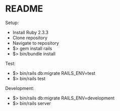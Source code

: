 # README

Setup:
* Install Ruby 2.3.3
* Clone repository
* Navigate to repository
* $> gem install rails
* $> bin/bundle install

Test:
* $> bin/rails db:migrate RAILS_ENV=test
* $> bin/rails test

Development:
* $> bin/rails db:migrate RAILS_ENV=development
* $> bin/rails server
